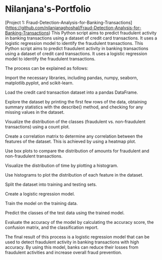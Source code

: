 # Nilanjana's-Portfolio
[Project 1: Fraud-Detection-Analysis-for-Banking-Transactions] (https://github.com/nilanjanaghoshal/Fraud-Detection-Analysis-for-Banking-Transactions)
This Python script aims to predict fraudulent activity in banking transactions using a dataset of credit card transactions. It uses a logistic regression model to identify the fraudulent transactions. This Python script aims to predict fraudulent activity in banking transactions using a dataset of credit card transactions. It uses a logistic regression model to identify the fraudulent transactions.

The process can be explained as follows:

Import the necessary libraries, including pandas, numpy, seaborn, matplotlib.pyplot, and scikit-learn.

Load the credit card transaction dataset into a pandas DataFrame.

Explore the dataset by printing the first few rows of the data, obtaining summary statistics with the describe() method, and checking for any missing values in the dataset.

Visualize the distribution of the classes (fraudulent vs. non-fraudulent transactions) using a count plot.

Create a correlation matrix to determine any correlation between the features of the dataset. This is achieved by using a heatmap plot.

Use box plots to compare the distribution of amounts for fraudulent and non-fraudulent transactions.

Visualize the distribution of time by plotting a histogram.

Use histograms to plot the distribution of each feature in the dataset.

Split the dataset into training and testing sets.

Create a logistic regression model.

Train the model on the training data.

Predict the classes of the test data using the trained model.

Evaluate the accuracy of the model by calculating the accuracy score, the confusion matrix, and the classification report.

The final result of this process is a logistic regression model that can be used to detect fraudulent activity in banking transactions with high accuracy. By using this model, banks can reduce their losses from fraudulent activities and increase overall fraud prevention.
